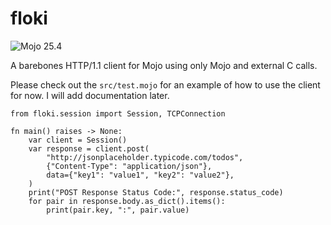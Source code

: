 # floki

![Mojo 25.4](https://img.shields.io/badge/Mojo%F0%9F%94%A5-25.4-purple)

A barebones HTTP/1.1 client for Mojo using only Mojo and external C calls.

Please check out the `src/test.mojo` for an example of how to use the client for now. I will add documentation later.

```mojo
from floki.session import Session, TCPConnection

fn main() raises -> None:
    var client = Session()
    var response = client.post(
        "http://jsonplaceholder.typicode.com/todos",
        {"Content-Type": "application/json"},
        data={"key1": "value1", "key2": "value2"},
    )
    print("POST Response Status Code:", response.status_code)
    for pair in response.body.as_dict().items():
        print(pair.key, ":", pair.value)
```
